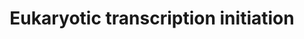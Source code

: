 ---
annotations:
- type: Pathway Ontology
  value: RNA polymerase III transcription initiation pathway
- type: Pathway Ontology
  value: RNA polymerase I transcription initiation pathway
- type: Pathway Ontology
  value: RNA polymerase II transcription initiation pathway
authors:
- Nsalomonis
- MaintBot
- Thomas
- Christine Chichester
- Khanspers
- Ryan.miller
- Egonw
- Eweitz
description: 'In eukaryotes, RNA polymerase, and therefore the initiation of transcription,
  requires the presence of a core promoter sequence in the DNA. RNA polymerase is
  able to bind to core promoters in the presence of various specific transcription
  factors. The most common type of core promoter in eukaryotes is a short DNA sequence
  known as a TATA box. The TATA box, as a core promoter, is the binding site for a
  transcription factor known as TATA binding protein (TBP), which is itself a subunit
  of another transcription factor, called Transcription Factor II D (TFIID). After
  TFIID binds to the TATA box via the TBP, five more transcription factors and RNA
  polymerase combine around the TATA box in a series of stages to form a preinitiation
  complex. One transcription factor, DNA helicase, has helicase activity and so is
  involved in the separating of opposing strands of double-stranded DNA to provide
  access to a single-stranded DNA template. However, only a low, or basal, rate of
  transcription is driven by the preinitiation complex alone. Other proteins known
  as activators and repressors, along with any associated coactivators or corepressors,
  are responsible for modulating transcription rate.  Source: [[wikipedia:Transcription_(genetics)|Wikipedia]]'
last-edited: 2021-05-27
organisms:
- Drosophila melanogaster
redirect_from:
- /index.php/Pathway:WP177
- /instance/WP177
schema-jsonld:
- '@context': https://schema.org/
  '@id': https://wikipathways.github.io/pathways/WP177.html
  '@type': Dataset
  creator:
    '@type': Organization
    name: WikiPathways
  description: 'In eukaryotes, RNA polymerase, and therefore the initiation of transcription,
    requires the presence of a core promoter sequence in the DNA. RNA polymerase is
    able to bind to core promoters in the presence of various specific transcription
    factors. The most common type of core promoter in eukaryotes is a short DNA sequence
    known as a TATA box. The TATA box, as a core promoter, is the binding site for
    a transcription factor known as TATA binding protein (TBP), which is itself a
    subunit of another transcription factor, called Transcription Factor II D (TFIID).
    After TFIID binds to the TATA box via the TBP, five more transcription factors
    and RNA polymerase combine around the TATA box in a series of stages to form a
    preinitiation complex. One transcription factor, DNA helicase, has helicase activity
    and so is involved in the separating of opposing strands of double-stranded DNA
    to provide access to a single-stranded DNA template. However, only a low, or basal,
    rate of transcription is driven by the preinitiation complex alone. Other proteins
    known as activators and repressors, along with any associated coactivators or
    corepressors, are responsible for modulating transcription rate.  Source: [[wikipedia:Transcription_(genetics)|Wikipedia]]'
  keywords:
  - Rpb8
  - Rpb11
  - TfIIB
  - RpII215
  - Xpd
  - Tbp
  - Tfb2
  - RpII140
  - CG33785
  - TfIIA-S
  - RpII18
  - Rpb7
  - RpI135
  - TfIIEalpha
  - GTF2H2
  - TfIIFbeta
  - TfIIEbeta
  - RpIII128
  - CG7339
  - POLR1D
  - Mat1
  - POLR2K
  - RpII33
  - Ilk
  - TAF9
  - hay
  - Rpb5
  - Sin
  - Taf5
  - Taf6
  - RpII15
  - Taf13
  - POLR3D
  - Tfb4
  - Polr1e
  - CycH
  - Tfb1
  - RpI1
  - Taf7
  - Cdk7
  - Taf12
  license: CC0
  name: Eukaryotic transcription initiation
seo: CreativeWork
title: Eukaryotic transcription initiation
wpid: WP177
---